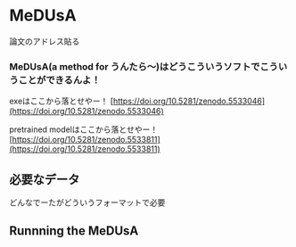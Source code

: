 # MeDUsA
論文のアドレス貼る
### MeDUsA(a method for うんたら〜)はどうこういうソフトでこういうことができるんよ！
exeはここから落とせやー！ [https://doi.org/10.5281/zenodo.5533046](https://doi.org/10.5281/zenodo.5533046)

pretrained modelはここから落とせやー！ [https://doi.org/10.5281/zenodo.5533811](https://doi.org/10.5281/zenodo.5533811)

## 必要なデータ
どんなでーたがどういうフォーマットで必要

## Runnning the MeDUsA
